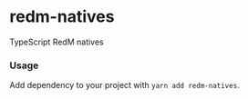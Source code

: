 # redm-natives
TypeScript RedM natives

### Usage
Add dependency to your project with `yarn add redm-natives`.
